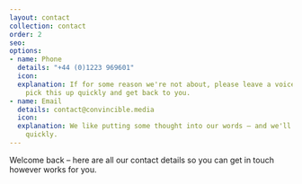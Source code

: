 ```yaml
---
layout: contact
collection: contact
order: 2
seo: 
options:
- name: Phone
  details: "+44 (0)1223 969601"
  icon: 
  explanation: If for some reason we're not about, please leave a voicemail. We'll
    pick this up quickly and get back to you.
- name: Email
  details: contact@convincible.media
  icon: 
  explanation: We like putting some thought into our words – and we'll still respond
    quickly.
---
```


Welcome back – here are all our contact details so you can get in touch however works for you.